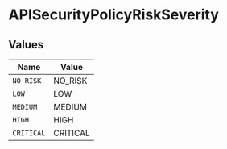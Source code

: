 # APISecurityPolicyRiskSeverity


## Values

| Name       | Value      |
| ---------- | ---------- |
| `NO_RISK`  | NO_RISK    |
| `LOW`      | LOW        |
| `MEDIUM`   | MEDIUM     |
| `HIGH`     | HIGH       |
| `CRITICAL` | CRITICAL   |